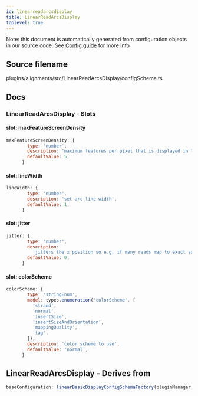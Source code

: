 ```yaml
---
id: linearreadarcsdisplay
title: LinearReadArcsDisplay
toplevel: true
---
```


Note: this document is automatically generated from configuration objects in our
source code. See [Config guide](/docs/config_guide) for more info

## Source filename

plugins/alignments/src/LinearReadArcsDisplay/configSchema.ts

## Docs

### LinearReadArcsDisplay - Slots

#### slot: maxFeatureScreenDensity

```js
maxFeatureScreenDensity: {
        type: 'number',
        description: 'maximum features per pixel that is displayed in the view',
        defaultValue: 5,
      }
```

#### slot: lineWidth

```js
lineWidth: {
        type: 'number',
        description: 'set arc line width',
        defaultValue: 1,
      }
```

#### slot: jitter

```js
jitter: {
        type: 'number',
        description:
          'jitters the x position so e.g. if many reads map to exact same x position, jittering makes it easy to see that there are many of them',
        defaultValue: 0,
      }
```

#### slot: colorScheme

```js
colorScheme: {
        type: 'stringEnum',
        model: types.enumeration('colorScheme', [
          'strand',
          'normal',
          'insertSize',
          'insertSizeAndOrientation',
          'mappingQuality',
          'tag',
        ]),
        description: 'color scheme to use',
        defaultValue: 'normal',
      }
```

## LinearReadArcsDisplay - Derives from

```js
baseConfiguration: linearBasicDisplayConfigSchemaFactory(pluginManager)
```
